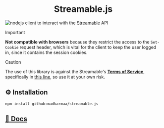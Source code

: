 <h1 align="center">
  <!-- <img src="" alt="icon" style="width: 65px; height: 65px"><br> -->
  Streamable.js
</h1>

![nodejs](https://img.shields.io/static/v1?logo=nodedotjs&label=&message=NodeJS&color=43853D&logoColor=ffffff&style=flat-square) client to interact with the [Streamable](https://streamable.com) API

> [!IMPORTANT]
>
> **Not compatible with browsers** because they restrict the access to the `Set-Cookie` request header, which is vital for the client to keep the user logged in, since it contains the session cookies.

> [!CAUTION]
>
> The use of this library is against the Streamable's **[Terms of Service](https://terms.streamable.com)**, specifically in [this line](https://terms.streamable.com/#:~:text=Use%20automated,Content), so use it at your own risk.

## ⚙️ Installation

```
npm install github:madkarmaa/streamable.js
```

## [📖 Docs](./docs/DOCS.md)
